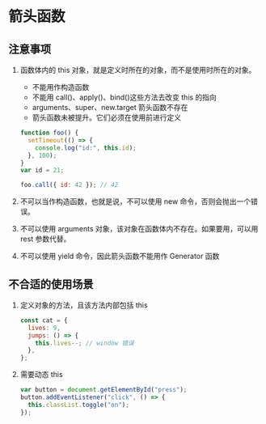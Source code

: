 # 箭头函数

## 注意事项

1. 函数体内的 this 对象，就是定义时所在的对象，而不是使用时所在的对象。

   - 不能用作构造函数
   - 不能用 call()、apply()、bind()这些方法去改变 this 的指向
   - arguments、super、new.target 箭头函数不存在
   - 箭头函数未被提升。它们必须在使用前进行定义

   ```js
   function foo() {
     setTimeout(() => {
       console.log("id:", this.id);
     }, 100);
   }
   var id = 21;

   foo.call({ id: 42 }); // 42
   ```

2. 不可以当作构造函数，也就是说，不可以使用 new 命令，否则会抛出一个错误。
3. 不可以使用 arguments 对象，该对象在函数体内不存在。如果要用，可以用 rest 参数代替。
4. 不可以使用 yield 命令，因此箭头函数不能用作 Generator 函数

## 不合适的使用场景

1. 定义对象的方法，且该方法内部包括 this

   ```js
   const cat = {
     lives: 9,
     jumps: () => {
       this.lives--; // window 错误
     },
   };
   ```

2. 需要动态 this

   ```js
   var button = document.getElementById("press");
   button.addEventListener("click", () => {
     this.classList.toggle("on");
   });
   ```
